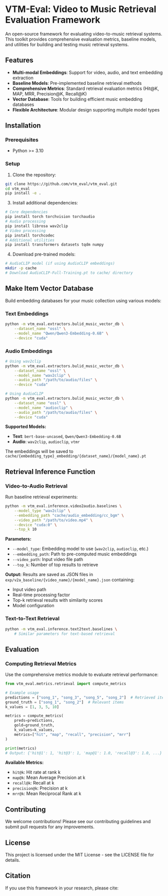# VTM-Eval: Video to Music Retrieval Evaluation Framework

An open-source framework for evaluating video-to-music retrieval systems. This toolkit provides comprehensive evaluation metrics, baseline models, and utilities for building and testing music retrieval systems.

## Features

- **Multi-modal Embeddings**: Support for video, audio, and text embedding extraction
- **Baseline Models**: Pre-implemented baseline retrieval methods
- **Comprehensive Metrics**: Standard retrieval evaluation metrics (Hit@K, MAP, MRR, Precision@K, Recall@K)
- **Vector Database**: Tools for building efficient music embedding databases
- **Flexible Architecture**: Modular design supporting multiple model types

## Installation

### Prerequisites
- Python >= 3.10

### Setup

1. Clone the repository:
```bash
git clone https://github.com/vtm_eval/vtm_eval.git
cd vtm_eval
pip install -e .
```

3. Install additional dependencies:
```bash
# Core dependencies
pip install torch torchvision torchaudio
# Audio processing
pip install librosa wav2clip
# Video processing
pip install torchcodec
# Additional utilities
pip install transformers datasets tqdm numpy
```

4. Download pre-trained models:
```bash
# AudioCLIP model (if using AudioCLIP embeddings)
mkdir -p cache
# Download AudioCLIP-Full-Training.pt to cache/ directory
```

## Make Item Vector Database

Build embedding databases for your music collection using various models:

### Text Embeddings
```bash
python -m vtm_eval.extractors.bulid_music_vector_db \
    --dataset_name "ossl" \
    --model_name "Qwen/Qwen3-Embedding-0.6B" \
    --device "cuda"
```

### Audio Embeddings
```bash
# Using wav2clip
python -m vtm_eval.extractors.bulid_music_vector_db \
    --dataset_name "ossl" \
    --model_name "wav2clip" \
    --audio_path "/path/to/audio/files" \
    --device "cuda"

# Using AudioCLIP
python -m vtm_eval.extractors.bulid_music_vector_db \
    --dataset_name "ossl" \
    --model_name "audioclip" \
    --audio_path "/path/to/audio/files" \
    --device "cuda"
```

**Supported Models:**
- **Text**: `bert-base-uncased`, `Qwen/Qwen3-Embedding-0.6B`
- **Audio**: `wav2clip`, `audioclip`, `vtmr`

The embeddings will be saved to `cache/{embedding_type}_embedding/{dataset_name}/{model_name}.pt`

## Retrieval Inference Function

### Video-to-Audio Retrieval

Run baseline retrieval experiments:

```bash
python -m vtm_eval.inference.video2audio.baselines \
    --model_type "wav2clip" \
    --embedding_path "cache/audio_embedding/cc_bgm" \
    --video_path "/path/to/video.mp4" \
    --device "cuda:0" \
    --top_k 10
```

**Parameters:**
- `--model_type`: Embedding model to use (`wav2clip`, `audioclip`, etc.)
- `--embedding_path`: Path to pre-computed music embeddings
- `--video_path`: Input video file path
- `--top_k`: Number of top results to retrieve

**Output:**
Results are saved as JSON files in `exp/v2a_baseline/{video_name}/{model_name}.json` containing:
- Input video path
- Real-time processing factor
- Top-k retrieval results with similarity scores
- Model configuration

### Text-to-Text Retrieval

```bash
python -m vtm_eval.inference.text2text.baselines \
    # Similar parameters for text-based retrieval
```

## Evaluation

### Computing Retrieval Metrics

Use the comprehensive metrics module to evaluate retrieval performance:

```python
from vtm_eval.metrics.retrieval import compute_metrics

# Example usage
predictions = ["song_1", "song_3", "song_5", "song_2"]  # Retrieved items
ground_truth = ["song_1", "song_2"]  # Relevant items
k_values = [1, 3, 5, 10]

metrics = compute_metrics(
    preds=predictions,
    gold=ground_truth,
    k_values=k_values,
    metrics=["hit", "map", "recall", "precision", "mrr"]
)

print(metrics)
# Output: {'hit@1': 1, 'hit@3': 1, 'map@1': 1.0, 'recall@3': 1.0, ...}
```

**Available Metrics:**
- `hit@k`: Hit rate at rank k
- `map@k`: Mean Average Precision at k
- `recall@k`: Recall at k
- `precision@k`: Precision at k
- `mrr@k`: Mean Reciprocal Rank at k

## Contributing

We welcome contributions! Please see our contributing guidelines and submit pull requests for any improvements.

## License

This project is licensed under the MIT License - see the LICENSE file for details.

## Citation

If you use this framework in your research, please cite:
